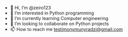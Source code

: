- 👋 Hi, I’m @zeiro123
- 👀 I’m interested in Python programming
- 🌱 I’m currently learning Computer engineering
- 💞️ I’m looking to collaborate on Python projects
- 📫 How to reach me testimonymunyradzi@gmail.com

<!---
zeiro123/zeiro123 is a ✨ special ✨ repository because its `README.md` (this file) appears on your GitHub profile.
You can click the Preview link to take a look at your changes.
--->

